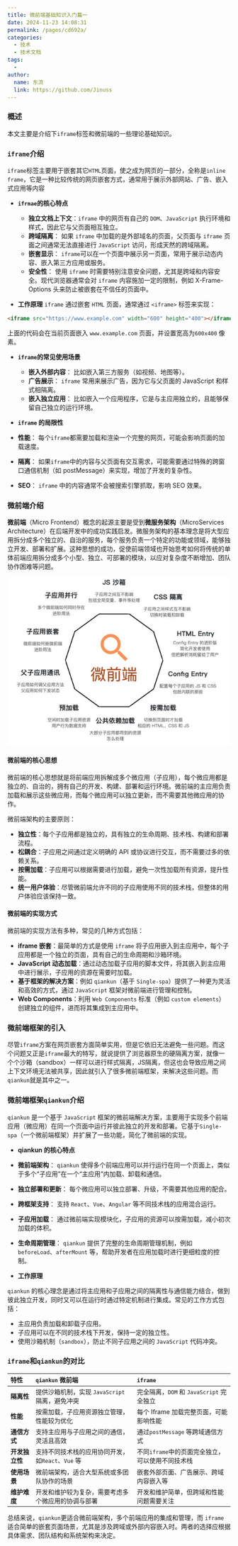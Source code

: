 ```yaml
---
title: 微前端基础知识入门篇一
date: 2024-11-23 14:08:31
permalink: /pages/cd692a/
categories:
  - 技术
  - 技术文档
tags:
  - 
author: 
  name: 东流
  link: https://github.com/Jinuss
---
```

### 概述
本文主要是介绍下`iframe`标签和微前端的一些理论基础知识。

### `iframe`介绍
`iframe`标签主要用于嵌套其它`HTML`页面，使之成为网页的一部分，全称是`inline frame`，它是一种比较传统的网页嵌套方式，通常用于展示外部网站、广告、嵌入式应用等内容

- **`ifrmae`的核心特点**
  - **独立文档上下文**：`iframe` 中的网页有自己的 `DOM`、`JavaScript` 执行环境和样式，因此它与父页面相互独立。
  - **跨域隔离**： 如果 `iframe` 中加载的是外部域名的页面，父页面与 `iframe` 页面之间通常无法直接进行 `JavaScript` 访问，形成天然的跨域隔离。
  - **嵌套显示**： `iframe`可以在一个页面中展示另一页面，常用于展示动态内容、嵌入第三方应用或服务。
  - **安全性**： 使用 `iframe` 时需要特别注意安全问题，尤其是跨域和内容安全。现代浏览器通常会对 `iframe` 内容施加一定的限制，例如 X-Frame-Options 头来防止被嵌套在不信任的页面中。

- **工作原理**
`iframe` 通过嵌套 `HTML` 页面，通常通过 `<iframe>` 标签来实现：

```html
<iframe src="https://www.example.com" width="600" height="400"></iframe>
```
上面的代码会在当前页面嵌入 `www.example.com` 页面，并设置宽高为`600x400` 像素。

- **`iframe`的常见使用场景**
  - **嵌入外部内容**： 比如嵌入第三方服务（如视频、地图等）。
  - **广告展示**： `iframe` 常用来展示广告，因为它与父页面的 JavaScript 和样式相隔离。
  - **嵌入独立应用**： 比如嵌入一个应用程序，它是与主应用独立的，且能够保留自己独立的运行环境。

- **`iframe` 的局限性**
 - **性能**： 每个`iframe`都需要加载和渲染一个完整的网页，可能会影响页面的加载速度。
 - **隔离**： 如果`iframe`中的内容与父页面有交互需求，可能需要通过特殊的跨窗口通信机制（如 postMessage）来实现，增加了开发的复杂性。
 - **SEO**： `iframe` 中的内容通常不会被搜索引擎抓取，影响 SEO 效果。

 ### **微前端**介绍
 **微前端**（Micro Frontend）概念的起源主要是受到**微服务架构**（MicroServices Architecture）在后端开发中的成功实践启发。微服务架构的基本理念是将大型应用拆分成多个独立的、自治的服务，每个服务负责一个特定的功能或领域，能够独立开发、部署和扩展。这种思想的成功，促使前端领域也开始思考如何将传统的单体前端应用拆分成多个小型、独立、可部署的模块，以应对复杂度不断增加、团队协作困难等问题。

<img src="../../Demo/image/micro.jpeg"/>

 #### **微前端的核心思想**

微前端的核心思想就是将前端应用拆解成多个微应用（子应用），每个微应用都是独立的、自治的，拥有自己的开发、构建、部署和运行环境。微前端的主应用负责加载和展示这些微应用，而每个微应用可以独立更新，而不需要其他微应用的协作。

微前端架构的主要原则：
- **独立性**：每个子应用都是独立的，具有独立的生命周期、技术栈、构建和部署流程。
- **松耦合**：子应用之间通过定义明确的 API 或协议进行交互，而不需要过多的依赖关系。
- **按需加载**：子应用可以根据需要进行加载，避免一次性加载所有资源，提升性能。
- **统一用户体验**：尽管微前端允许不同的子应用使用不同的技术栈，但整体的用户体验应该保持一致。

#### **微前端的实现方式**
微前端的实现方法有多种，常见的几种方式包括：
- **iframe 嵌套**：最简单的方式是使用 `iframe` 将子应用嵌入到主应用中，每个子应用都是一个独立的页面，具有自己的生命周期和沙箱环境。
- **JavaScript 动态加载**：通过动态加载子应用的脚本文件，将其嵌入到主应用中进行展示，子应用的资源在需要时加载。
- **基于框架的解决方案**：例如 `qiankun`（基于 `Single-spa`）提供了一种更为灵活和高效的方式，通过 `JavaScript` 框架对微前端进行管理和控制。
- **Web Components**：利用 `Web Components` 标准（例如 `custom elements`）创建独立的组件，进而将其集成到主应用中。

### 微前端框架的引入
尽管`iframe`方案在网页嵌套方面简单实用，但是它依旧无法避免一些问题。而这个问题又正是`iframe`最大的特写，就说提供了浏览器原生的硬隔离方案，就像一个个沙箱（sandbox）一样可以进行样式隔离，JS隔离，但这也会导致应用之间上下文环境无法被共享，因此就引入了很多微前端框架，来解决这些问题。而`qiankun`就是其中之一。

### 微前端框架`qiankun`介绍

`qiankun` 是一个基于 `JavaScript` 框架的微前端解决方案，主要用于实现多个前端应用（微应用）在同一个页面中运行并彼此独立的开发和部署。它基于`Single-spa`（一个微前端框架）并扩展了一些功能，简化了微前端的实现。

- **qiankun 的核心特点**
 - **微前端架构**： `qiankun` 使得多个前端应用可以并行运行在同一个页面上，类似于多个“子应用”在一个“主应用”内加载、卸载和通信。
 - **独立部署和更新**： 每个微应用可以独立部署、升级，不需要其他应用的配合。
 - **跨框架支持**： 支持 `React`、`Vue`、`Angular` 等不同技术栈的应用混合运行。
 - **子应用加载**： 通过微前端实现模块化，子应用的资源可以按需加载，减小初次加载的体积。
 - **生命周期管理**： `qiankun` 提供了完整的生命周期管理机制，例如 `beforeLoad`、`afterMount` 等，帮助开发者在应用加载时进行更细粒度的控制。


- **工作原理**

`qiankun` 的核心理念是通过将主应用和子应用之间的隔离性与通信能力结合，做到彼此独立开发，同时又可以在运行时通过特定机制进行集成。常见的工作方式包括：
  - 主应用负责加载和卸载子应用。
  - 子应用可以在不同的技术栈下开发，保持一定的独立性。
  - 使用沙箱机制（`sandbox`），防止不同子应用之间的 `JavaScript` 代码冲突。

### `iframe`和`qiankun`的对比

|特性 |`qiankun` 微前端|`iframe`|
|:---- |:-------------|:-----|
|**隔离性**|提供沙箱机制，实现 `JavaScript` 隔离，避免冲突|完全隔离，`DOM` 和 `JavaScript` 完全独立|
|**性能** |按需加载，子应用资源独立管理，性能较为优化|每个 Iframe 加载完整页面，可能影响性能|
|**通信方式**|支持主应用与子应用之间的通信，灵活且高效|通过`postMessage` 等跨域通信方式|
|**开发独立性**|支持不同技术栈的应用协同开发，如`React`、`Vue` 等|不同`iframe`中的页面完全独立，可以使用不同技术栈|
|**使用场景**|微前端架构，适合大型系统或多团队协作的场景|嵌套外部页面、广告展示、跨域内容嵌入等|
|**维护难度**|开发和维护较为复杂，需要考虑多个微应用的协调与部署|开发和维护简单，但跨域和性能问题需要关注|


总结来说，`qiankun`更适合微前端架构，多个前端应用的集成和管理，而 `iframe` 适合简单的嵌套页面场景，尤其是涉及跨域或外部内容嵌入时。两者的选择应根据具体需求、团队结构和系统架构来决定。